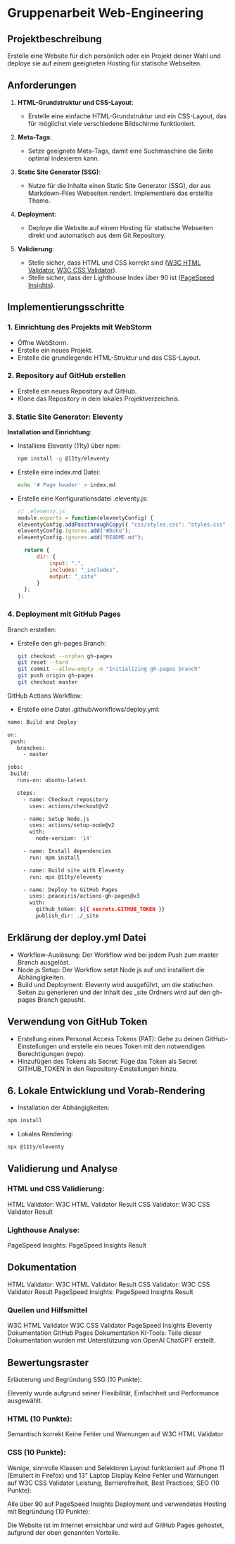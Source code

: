# Gruppenarbeit Web-Engineering

## Projektbeschreibung

Erstelle eine Website für dich persönlich oder ein Projekt deiner Wahl und deploye sie auf einem geeigneten Hosting für statische Webseiten.

## Anforderungen

1. **HTML-Grundstruktur und CSS-Layout**:
    - Erstelle eine einfache HTML-Grundstruktur und ein CSS-Layout, das für möglichst viele verschiedene Bildschirme funktioniert.

2. **Meta-Tags**:
    - Setze geeignete Meta-Tags, damit eine Suchmaschine die Seite optimal indexieren kann.

3. **Static Site Generator (SSG)**:
    - Nutze für die Inhalte einen Static Site Generator (SSG), der aus Markdown-Files Webseiten rendert. Implementiere das erstellte Theme.

4. **Deployment**:
    - Deploye die Website auf einem Hosting für statische Webseiten direkt und automatisch aus dem Git Repository.

5. **Validierung**:
    - Stelle sicher, dass HTML und CSS korrekt sind ([W3C HTML Validator](https://validator.w3.org/nu/?doc=https%3A%2F%2Fdfahrni.github.io%2FSSG-11thy%2F), [W3C CSS Validator](https://jigsaw.w3.org/css-validator/validator?uri=https%3A%2F%2Fdfahrni.github.io%2FSSG-11thy%2F&profile=css3svg&usermedium=all&warning=1&vextwarning=&lang=de)).
    - Stelle sicher, dass der Lighthouse Index über 90 ist ([PageSpeed Insights](https://pagespeed.web.dev/analysis/https-dfahrni-github-io-SSG-11thy/1lwpr6i6ue?form_factor=mobile)).

## Implementierungsschritte

### 1. Einrichtung des Projekts mit WebStorm

- Öffne WebStorm.
- Erstelle ein neues Projekt.
- Erstelle die grundlegende HTML-Struktur und das CSS-Layout.

### 2. Repository auf GitHub erstellen

- Erstelle ein neues Repository auf GitHub.
- Klone das Repository in dein lokales Projektverzeichnis.

### 3. Static Site Generator: Eleventy

**Installation und Einrichtung**:
- Installiere Eleventy (11ty) über npm:
  ```bash
  npm install -g @11ty/eleventy

- Erstelle eine index.md Datei:
  ```bash
  echo '# Page header' > index.md

- Erstelle eine Konfigurationsdatei .eleventy.js:
  ```js
  // .eleventy.js
  module.exports = function(eleventyConfig) {
  eleventyConfig.addPassthroughCopy({ "css/styles.css": "styles.css" });
  eleventyConfig.ignores.add("#Doku");
  eleventyConfig.ignores.add("README.md");

    return {
        dir: {
            input: ".",
            includes: "_includes",
            output: "_site"
        }
    };
  };

### 4. Deployment mit GitHub Pages

Branch erstellen:

- Erstelle den gh-pages Branch:
  ```bash
  git checkout --orphan gh-pages
  git reset --hard
  git commit --allow-empty -m "Initializing gh-pages branch"
  git push origin gh-pages
  git checkout master

GitHub Actions Workflow:
- Erstelle eine Datei .github/workflows/deploy.yml:
 ```bash
name: Build and Deploy

on:
  push:
    branches:
      - master

jobs:
  build:
    runs-on: ubuntu-latest

    steps:
      - name: Checkout repository
        uses: actions/checkout@v2

      - name: Setup Node.js
        uses: actions/setup-node@v2
        with:
          node-version: '14'

      - name: Install dependencies
        run: npm install

      - name: Build site with Eleventy
        run: npx @11ty/eleventy

      - name: Deploy to GitHub Pages
        uses: peaceiris/actions-gh-pages@v3
        with:
          github_token: ${{ secrets.GITHUB_TOKEN }}
          publish_dir: ./_site
```

## Erklärung der deploy.yml Datei
- Workflow-Auslösung: Der Workflow wird bei jedem Push zum master Branch ausgelöst.
- Node.js Setup: Der Workflow setzt Node.js auf und installiert die Abhängigkeiten.
- Build und Deployment: Eleventy wird ausgeführt, um die statischen Seiten zu generieren und der Inhalt des _site Ordners wird auf den gh-pages Branch gepusht.

## Verwendung von GitHub Token
- Erstellung eines Personal Access Tokens (PAT): Gehe zu deinen GitHub-Einstellungen und erstelle ein neues Token mit den notwendigen Berechtigungen (repo).
- Hinzufügen des Tokens als Secret: Füge das Token als Secret GITHUB_TOKEN in den Repository-Einstellungen hinzu.

## 6. Lokale Entwicklung und Vorab-Rendering

- Installation der Abhängigkeiten:
 ```bash
npm install
```

- Lokales Rendering:
 ```bash
npx @11ty/eleventy
```


## Validierung und Analyse
### HTML und CSS Validierung:

HTML Validator: W3C HTML Validator Result
CSS Validator: W3C CSS Validator Result
### Lighthouse Analyse:

PageSpeed Insights: PageSpeed Insights Result
## Dokumentation
HTML Validator: W3C HTML Validator Result
CSS Validator: W3C CSS Validator Result
PageSpeed Insights: PageSpeed Insights Result
### Quellen und Hilfsmittel
W3C HTML Validator
W3C CSS Validator
PageSpeed Insights
Eleventy Dokumentation
GitHub Pages Dokumentation
KI-Tools: Teile dieser Dokumentation wurden mit Unterstützung von OpenAI ChatGPT erstellt.
## Bewertungsraster
Erläuterung und Begründung SSG (10 Punkte):

Eleventy wurde aufgrund seiner Flexibilität, Einfachheit und Performance ausgewählt.
### HTML (10 Punkte):

Semantisch korrekt
Keine Fehler und Warnungen auf W3C HTML Validator
### CSS (10 Punkte):

Wenige, sinnvolle Klassen und Selektoren
Layout funktioniert auf iPhone 11 (Emuliert in Firefox) und 13" Laptop Display
Keine Fehler und Warnungen auf W3C CSS Validator
Leistung, Barrierefreiheit, Best Practices, SEO (10 Punkte):

Alle über 90 auf PageSpeed Insights
Deployment und verwendetes Hosting mit Begründung (10 Punkte):

Die Website ist im Internet erreichbar und wird auf GitHub Pages gehostet, aufgrund der oben genannten Vorteile.
